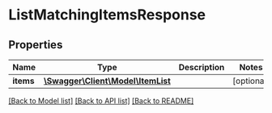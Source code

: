 # ListMatchingItemsResponse

## Properties
Name | Type | Description | Notes
------------ | ------------- | ------------- | -------------
**items** | [**\Swagger\Client\Model\ItemList**](ItemList.md) |  | [optional] 

[[Back to Model list]](../README.md#documentation-for-models) [[Back to API list]](../README.md#documentation-for-api-endpoints) [[Back to README]](../README.md)


